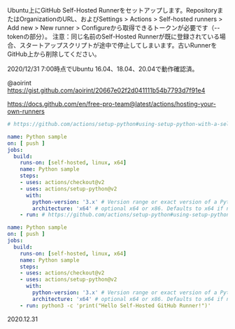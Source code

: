 Ubuntu上にGitHub Self-Hosted Runnerをセットアップします。RepositoryまたはOrganizationのURL、およびSettings > Actions > Self-hosted runners > Add new > New runner > Configureから取得できるトークンが必要です（--tokenの部分）。
注意：同じ名前のSelf-Hosted Runnerが既に登録されている場合、スタートアップスクリプトが途中で停止してしまいます。古いRunnerをGitHub上から削除してください。

2020/12/31 7:00時点でUbuntu 16.04、18.04、20.04で動作確認済。

@aoirint
https://gist.github.com/aoirint/20667e02f2d041111b54b7793d7f91e4

https://docs.github.com/en/free-pro-team@latest/actions/hosting-your-own-runners


```yaml
# https://github.com/actions/setup-python#using-setup-python-with-a-self-hosted-runner

name: Python sample
on: [ push ]
jobs:
  build:
    runs-on: [self-hosted, linux, x64]
    name: Python sample
    steps:
    - uses: actions/checkout@v2
    - uses: actions/setup-python@v2
      with:
        python-version: '3.x' # Version range or exact version of a Python version to use, using SemVer's version range syntax
        architecture: 'x64' # optional x64 or x86. Defaults to x64 if not specified
    - run: # https://github.com/actions/setup-python#using-setup-python-with-a-self-hosted-runner

name: Python sample
on: [ push ]
jobs:
  build:
    runs-on: [self-hosted, linux, x64]
    name: Python sample
    steps:
    - uses: actions/checkout@v2
    - uses: actions/setup-python@v2
      with:
        python-version: '3.x' # Version range or exact version of a Python version to use, using SemVer's version range syntax
        architecture: 'x64' # optional x64 or x86. Defaults to x64 if not specified
    - run: python3 -c 'print("Hello Self-Hosted GitHub Runner!")'
```

2020.12.31